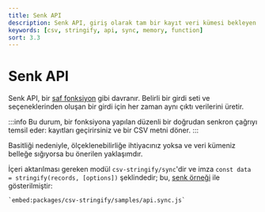 ```yaml
---
title: Senk API
description: Senk API, giriş olarak tam bir kayıt veri kümesi bekleyen ve stringleştirilmiş CSV içeriği döndüren bir fonksiyonu açığa çıkarır. Bu API, kayıtları geçirerek basit ve tutarlı bir çıktı sağlar, bu nedenle veri kümeniz belleğe sığıyorsa ideal bir çözümdür.
keywords: [csv, stringify, api, sync, memory, function]
sort: 3.3
---
```


# Senk API

Senk API, bir [saf fonksiyon](https://en.wikipedia.org/wiki/Pure_function) gibi davranır. Belirli bir girdi seti ve seçeneklerinden oluşan bir girdi için her zaman aynı çıktı verilerini üretir.

:::info
Bu durum, bir fonksiyona yapılan düzenli bir doğrudan senkron çağrıyı temsil eder: kayıtları geçirirsiniz ve bir CSV metni döner.
:::

Basitliği nedeniyle, ölçeklenebilirliğe ihtiyacınız yoksa ve veri kümeniz belleğe sığıyorsa bu önerilen yaklaşımdır.

İçeri aktarılması gereken modül `csv-stringify/sync`'dir ve imza `const data = stringify(records, [options])` şeklindedir; bu, [senk örneği](https://github.com/adaltas/node-csv/blob/master/packages/csv-stringify/samples/api.sync.js) ile gösterilmiştir:

```
`embed:packages/csv-stringify/samples/api.sync.js`